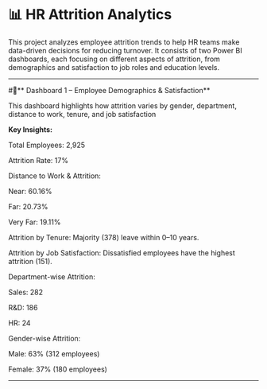 # 📊 HR Attrition Analytics

This project analyzes employee attrition trends to help HR teams make data-driven decisions for reducing turnover. It consists of two Power BI dashboards, each focusing on different aspects of attrition, from demographics and satisfaction to job roles and education levels.

----------------------------------------------------------------------------------------------------------------------------------------------------------------------------------------------------------------
#🔹** Dashboard 1 – Employee Demographics & Satisfaction**

This dashboard highlights how attrition varies by gender, department, distance to work, tenure, and job satisfaction

**Key Insights:**

Total Employees: 2,925

Attrition Rate: 17%

Distance to Work & Attrition:

Near: 60.16%

Far: 20.73%

Very Far: 19.11%

Attrition by Tenure: Majority (378) leave within 0–10 years.

Attrition by Job Satisfaction: Dissatisfied employees have the highest attrition (151).

Department-wise Attrition:

Sales: 282

R&D: 186

HR: 24

Gender-wise Attrition:

Male: 63% (312 employees)

Female: 37% (180 employees)

------------------------------------------------------------------------------------------------------------------------------------------------------------------------------------------------------


